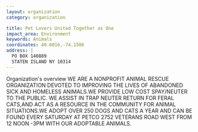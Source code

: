 ```yaml
---
layout: organization
category: organization

title: Pet Lovers United Together as One
impact_area: Environment
keywords: Animals
coordinates: 40.6016,-74.1506
address: |
  PO BOX 140889
  STATEN ISLAND NY 10314
---
```

Organization's overview
WE ARE A NONPROFIT ANIMAL RESCUE ORGANIZATION DEVOTED TO IMPROVING THE LIVES OF ABANDONED SICK AND HOMELESS ANIMALS.WE PROVIDE LOW COST SPAY/NEUTER TO THE PUBLIC. WE ASSIST IN TRAP NEUTER RETURN FOR FERAL CATS,AND ACT AS A RESOURCE IN THE COMMUNITY  FOR ANIMAL SITUATIONS.WE ADOPT OVER 250 DOGS AND CATS A YEAR AND CAN BE FOUND EVERY SATURDAY AT PETCO 2752 VETERANS ROAD WEST FROM 12 NOON -3PM WITH OUR ADOPTABLE ANIMALS.